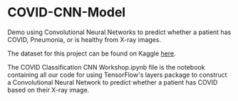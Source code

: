 # COVID-CNN-Model
Demo using Convolutional Neural Networks to predict whether a patient has COVID, Pneumonia, or is healthy from X-ray images.

The dataset for this project can be found on Kaggle [here](https://www.kaggle.com/datasets/khoongweihao/covid19-xray-dataset-train-test-sets).

The COVID Classification CNN Workshop.ipynb file is the notebook containing all our code for using TensorFlow's layers package to construct a Convolutional Neural Network to predict whether a patient has COVID based on their X-ray image.

